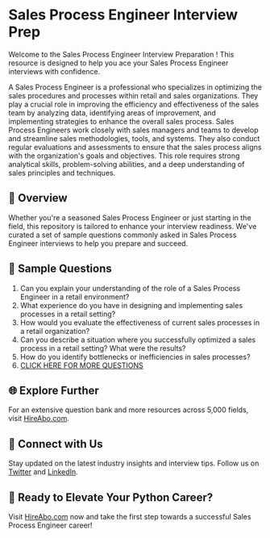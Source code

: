 # Sales Process Engineer Interview Prep

Welcome to the Sales Process Engineer Interview Preparation ! This resource is designed to help you ace your Sales Process Engineer interviews with confidence.

A Sales Process Engineer is a professional who specializes in optimizing the sales procedures and processes within retail and sales organizations. They play a crucial role in improving the efficiency and effectiveness of the sales team by analyzing data, identifying areas of improvement, and implementing strategies to enhance the overall sales process. Sales Process Engineers work closely with sales managers and teams to develop and streamline sales methodologies, tools, and systems. They also conduct regular evaluations and assessments to ensure that the sales process aligns with the organization's goals and objectives. This role requires strong analytical skills, problem-solving abilities, and a deep understanding of sales principles and techniques.

## 🚀 Overview

Whether you're a seasoned Sales Process Engineer or just starting in the field, this repository is tailored to enhance your interview readiness. We've curated a set of sample questions commonly asked in Sales Process Engineer interviews to help you prepare and succeed.

## 📝 Sample Questions

1. Can you explain your understanding of the role of a Sales Process Engineer in a retail environment?
2. What experience do you have in designing and implementing sales processes in a retail setting?
3. How would you evaluate the effectiveness of current sales processes in a retail organization?
4. Can you describe a situation where you successfully optimized a sales process in a retail setting? What were the results?
5. How do you identify bottlenecks or inefficiencies in sales processes?
6. [CLICK HERE FOR MORE QUESTIONS](https://hireabo.com/job/22_1_50/Sales%20Process%20Engineer)

## 🌐 Explore Further

For an extensive question bank and more resources across 5,000 fields, visit [HireAbo.com](https://www.hireabo.com).

## 📱 Connect with Us

Stay updated on the latest industry insights and interview tips. Follow us on [Twitter](https://twitter.com/hireabo) and [LinkedIn](https://www.linkedin.com/in/hire-abo-3609972a8/).

## 🚀 Ready to Elevate Your Python Career?

Visit [HireAbo.com](https://www.hireabo.com) now and take the first step towards a successful Sales Process Engineer career!